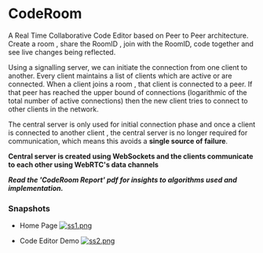# CodeRoom
A Real Time Collaborative Code Editor based on Peer to Peer architecture.
Create a room , share the RoomID , join with the RoomID, code together and see live changes being reflected.

Using a signalling server, we can initiate the connection from one client to another.
Every client maintains a list of clients which are active or are connected.
When a client joins a room , that client is connected to a peer. If that peer has reached the upper bound of connections (logarithmic of the total number of active connections) then the new client tries to connect to other clients in the network.

The central server is only used for initial connection phase and once a client is connected to another client , the central server is no longer required for communication,  which means this avoids a <strong>single source of failure</strong>. 

<strong>Central server is created using WebSockets and the clients communicate to each other using WebRTC's data channels</strong>

<strong><i>Read the 'CodeRoom Report' pdf for insights to algorithms used and implementation.</i></strong>
  
<h3>Snapshots</h3>

- Home Page
[![ss1.png](https://i.postimg.cc/XYwLw5Bt/ss1.png)](https://postimg.cc/yD80KkPT)

- Code Editor Demo
[![ss2.png](https://i.postimg.cc/wMC5Nxq6/ss2.png)](https://postimg.cc/YLxmKHLV)
